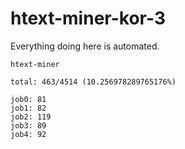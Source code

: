 # htext-miner-kor-3

Everything doing here is automated.

```
htext-miner

total: 463/4514 (10.256978289765176%)

job0: 81
job1: 82
job2: 119
job3: 89
job4: 92
```